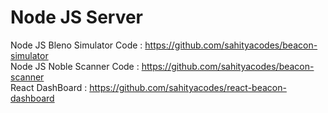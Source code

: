# Node JS Server
Node JS Bleno Simulator Code : https://github.com/sahityacodes/beacon-simulator <br/>
Node JS Noble Scanner Code : https://github.com/sahityacodes/beacon-scanner <br/>
React DashBoard : https://github.com/sahityacodes/react-beacon-dashboard<br/>


